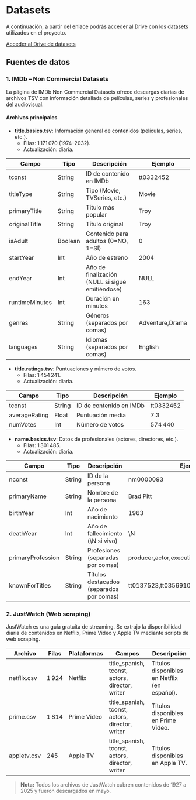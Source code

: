 # Datasets

A continuación, a partir del enlace podrás acceder al Drive con los datasets utilizados en el proyecto.

[Acceder al Drive de datasets](TU_ENLACE_A_DRIVE_AQUÍ)

## Fuentes de datos

### 1. IMDb – Non Commercial Datasets

La página de IMDb Non Commercial Datasets ofrece descargas diarias de archivos TSV con información detallada de películas, series y profesionales del audiovisual.

#### Archivos principales

- **title.basics.tsv**: Información general de contenidos (películas, series, etc.).
  - Filas: 1 171 070 (1974–2032).
  - Actualización: diaria.

| Campo          | Tipo    | Descripción                                     | Ejemplo         |
| -------------- | ------- | ----------------------------------------------- | --------------- |
| tconst         | String  | ID de contenido en IMDb                         | tt0332452       |
| titleType      | String  | Tipo (Movie, TVSeries, etc.)                    | Movie           |
| primaryTitle   | String  | Título más popular                              | Troy            |
| originalTitle  | String  | Título original                                 | Troy            |
| isAdult        | Boolean | Contenido para adultos (0=NO, 1=SÍ)             | 0               |
| startYear      | Int     | Año de estreno                                  | 2004            |
| endYear        | Int     | Año de finalización (NULL si sigue emitiéndose) | NULL            |
| runtimeMinutes | Int     | Duración en minutos                             | 163             |
| genres         | String  | Géneros (separados por comas)                   | Adventure,Drama |
| languages      | String  | Idiomas (separados por comas)                   | English         |

- **title.ratings.tsv**: Puntuaciones y número de votos.
  - Filas: 1 454 241.
  - Actualización: diaria.

| Campo         | Tipo   | Descripción             | Ejemplo   |
| ------------- | ------ | ----------------------- | --------- |
| tconst        | String | ID de contenido en IMDb | tt0332452 |
| averageRating | Float  | Puntuación media        | 7.3       |
| numVotes      | Int    | Número de votos         | 574 440   |

- **name.basics.tsv**: Datos de profesionales (actores, directores, etc.).
  - Filas: 1 301 485.
  - Actualización: diaria.

| Campo             | Tipo   | Descripción                              | Ejemplo                                 |
| ----------------- | ------ | ---------------------------------------- | --------------------------------------- |
| nconst            | String | ID de la persona                         | nm0000093                               |
| primaryName       | String | Nombre de la persona                     | Brad Pitt                               |
| birthYear         | Int    | Año de nacimiento                        | 1963                                    |
| deathYear         | Int    | Año de fallecimiento (\N si vivo)        | \N                                      |
| primaryProfession | String | Profesiones (separadas por comas)        | producer,actor,executive                |
| knownForTitles    | String | Títulos destacados (separados por comas) | tt0137523,tt0356910,tt1210166,tt0114746 |

### 2. JustWatch (Web scraping)

JustWatch es una guía gratuita de streaming. Se extrajo la disponibilidad diaria de contenidos en Netflix, Prime Video y Apple TV mediante scripts de web scraping.

| Archivo     | Filas | Plataformas | Campos                                           | Descripción                                  |
| ----------- | ----- | ----------- | ------------------------------------------------ | -------------------------------------------- |
| netflix.csv | 1 924 | Netflix     | title\_spanish, tconst, actors, director, writer | Titulos disponibles en Netflix (en español). |
| prime.csv   | 1 814 | Prime Video | title\_spanish, tconst, actors, director, writer | Titulos disponibles en Prime Video.          |
| appletv.csv | 245   | Apple TV    | title\_spanish, tconst, actors, director, writer | Titulos disponibles en Apple TV.             |

> **Nota:** Todos los archivos de JustWatch cubren contenidos de 1927 a 2025 y fueron descargados en mayo.

